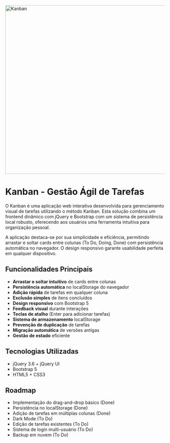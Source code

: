 <img width="1216" height="532" alt="Kanban" src="https://github.com/user-attachments/assets/45562dbf-007b-4dd6-8f77-4dccfa771b3e" />

# Kanban - Gestão Ágil de Tarefas

O Kanban é uma aplicação web interativa desenvolvida para gerenciamento visual de tarefas utilizando o método Kanban. Esta solução combina um frontend dinâmico com jQuery e Bootstrap com um sistema de persistência local robusto, oferecendo aos usuários uma ferramenta intuitiva para organização pessoal.

A aplicação destaca-se por sua simplicidade e eficiência, permitindo arrastar e soltar cards entre colunas (To Do, Doing, Done) com persistência automática no navegador. O design responsivo garante usabilidade perfeita em qualquer dispositivo.

## Funcionalidades Principais
- **Arrastar e soltar intuitivo** de cards entre colunas
- **Persistência automática** no localStorage do navegador
- **Adição rápida** de tarefas em qualquer coluna
- **Exclusão simples** de itens concluídos
- **Design responsivo** com Bootstrap 5
- **Feedback visual** durante interações
- **Teclas de atalho** (Enter para adicionar tarefas)
- **Sistema de armazenamento** localStorage
- **Prevenção de duplicação** de tarefas
- **Migração automática** de versões antigas
- **Gestão de estado** eficiente

## Tecnologias Utilizadas
- jQuery 3.6 + jQuery UI
- Bootstrap 5
- HTML5 + CSS3

## Roadmap
- Implementação do drag-and-drop básico (Done)
- Persistência no localStorage (Done)
- Adição de tarefas em múltiplas colunas (Done)
- Dark Mode (To Do)
- Edição de tarefas existentes (To Do)
- Sistema de login multi-usuário (To Do)
- Backup em nuvem (To Do)

